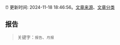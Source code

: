 :alarm_clock: 更新时间: 2024-11-18 18:46:56。[文章来源](/README.md)、[文章分类](/TAGS.md)

## 报告


> 关键字：`报告`、`月报`



